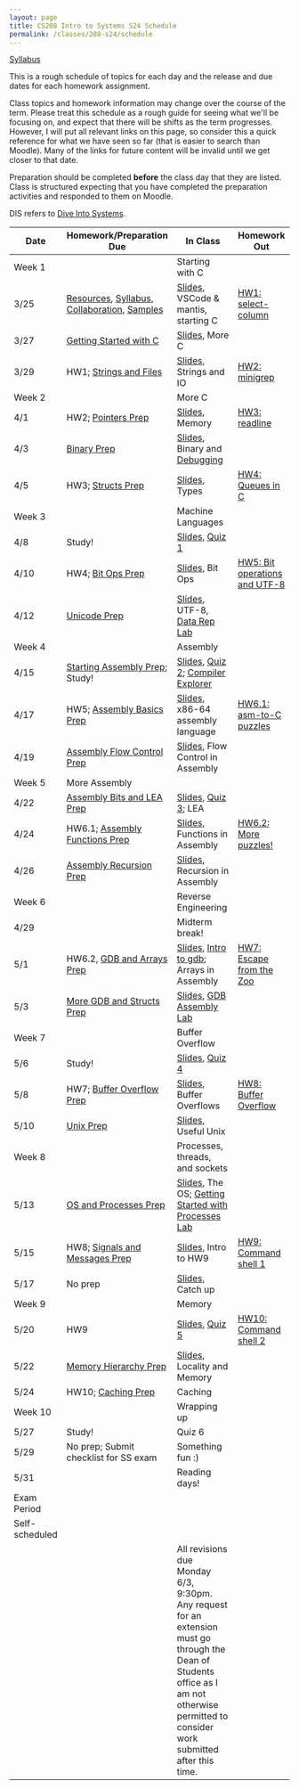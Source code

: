 ```yaml
---
layout: page
title: CS208 Intro to Systems S24 Schedule
permalink: /classes/208-s24/schedule
---
```


[Syllabus](syllabus)

This is a rough schedule of topics for each day and the release and due dates for each homework assignment.

Class topics and homework information may change over the course of the term. Please treat this schedule as a rough guide for seeing what we'll be focusing on, and expect that there will be shifts as the term progresses. However, I will put all relevant links on this page, so consider this a quick reference for what we have seen so far (that is easier to search than Moodle). Many of the links for future content will be invalid until we get closer to that date.

Preparation should be completed **before** the class day that they are listed. Class is structured expecting that you have completed the preparation activities and responded to them on Moodle.

DIS refers to [Dive Into Systems](https://diveintosystems.org/book/index.html).

| Date	| Homework/Preparation Due	| In Class |	Homework Out |
| ------- | --------------- | ------------- | -------------- |
| Week 1 | | Starting with C | |
| 3/25| [Resources](resources), [Syllabus](syllabus), [Collaboration](collaboration),  [Samples](https://cs.carleton.edu/faculty/jondich/courses/cs208_w24/samples/) |  [Slides](https://docs.google.com/presentation/d/18gQp1-_nuBINSEXm64UqVyxsRL3bUxIXYigi4osI7CA/edit?usp=sharing), VSCode & mantis, starting C| [HW1: select-column](hw1) |
| 3/27 | [Getting Started with C](getting-started) |  [Slides](https://docs.google.com/presentation/d/1YKGerjz0Dg1U6-WX_dJi6KCPgvINt06BT4SPdIoaZXU/edit?usp=sharing), More C|	 |
| 3/29 | HW1; [Strings and Files](strings-prep)	| [Slides](https://docs.google.com/presentation/d/1JEEk2yuQ0vvsgFRmnagPWA58XKGhr1NUtdVbhb7_G-I/edit?usp=sharing), Strings and IO |	 [HW2: minigrep](hw2) |
| Week 2 | | More C | |
| 4/1 |  HW2; [Pointers Prep](pointers-prep) | [Slides](https://docs.google.com/presentation/d/1oguX2-QtQWu3dTT0_BP3CDyb8jV0qk9uc5YbdeSy4Z4/edit?usp=sharing), Memory	| [HW3: readline](hw3) |
| 4/3 | [Binary Prep](binary-prep) |	[Slides](https://docs.google.com/presentation/d/127O7Gax_9IOuDq7JoFEQlDhesS2ri6InQQSFeT3349s/edit?usp=sharing), Binary and [Debugging](https://cs.carleton.edu/faculty/jondich/courses/cs208_w24/assignments/03-lab-vscode-debugging.html)	| |
| 4/5 | HW3; [Structs Prep](structs-prep) | [Slides](https://docs.google.com/presentation/d/1Ro-JXdtBv6_tWZbDmgEXqKPGFLxpct8R2Kr2JrfgpP0/edit?usp=sharing), Types 	| [HW4: Queues in C](hw4) |
| Week 3 | |  Machine Languages | |
| 4/8 | Study!  |	[Slides](https://docs.google.com/presentation/d/1AveTQoKg0EkgVX-o7V_aGp0f13jhvqoTNuDmcVPD0uU/edit?usp=sharing), [Quiz 1](quiz1) |  |
| 4/10 | HW4; [Bit Ops Prep](bitops-prep) |	[Slides](https://docs.google.com/presentation/d/1-C5E-YLaNheDrBQ0ViByuh13vtgoSh8ZiCslCwbEpNg/edit?usp=sharing), Bit Ops	 	| [HW5: Bit operations and UTF-8](hw5) |
| 4/12 | [Unicode Prep](unicode-prep)|	   [Slides](https://docs.google.com/presentation/d/1IRr1Apq1jqzSc1Nw2U852ZufT_jf6FG3CE_99alpSfM/edit?usp=sharing), UTF-8, [Data Rep Lab](https://www.cs.carleton.edu/faculty/tamert/courses/cs208-f23/labs/lab3/)	| |
| Week 4 | | Assembly | |
| 4/15 | [Starting Assembly Prep](start-asm-prep); Study! | [Slides](https://docs.google.com/presentation/d/16XIO66ST54EOoFl04_c7EjNUnhc0sDR9aUUeXZoipoA/edit?usp=sharing), [Quiz 2](quiz2); [Compiler Explorer](https://www.cs.carleton.edu/faculty/tamert/courses/cs208-f23/labs/lab4/)	|  |
| 4/17 | HW5; [Assembly Basics Prep](asm-basics-prep) |	[Slides](https://docs.google.com/presentation/d/1E4wcpPfSBZkVw61aPOVNfw8Dq6topShf4lYIjsVlMCM/edit?usp=sharing), x86-64 assembly language	| [HW6.1: asm-to-C puzzles](hw6-1) |
| 4/19 | [Assembly Flow Control Prep](asm-flow-prep) |	[Slides](https://docs.google.com/presentation/d/1Mlf6xe-E-t6qud39M-entoZFcNn9WcYoYEzaIFziix8/edit?usp=sharing), Flow Control in Assembly  | |
| Week 5 |  More Assembly |  | |
| 4/22 |	[Assembly Bits and LEA Prep](asm-bit-lea-prep)	| [Slides](https://docs.google.com/presentation/d/1zmEXKGicZZA2sdy48PkXP8_a-HNV3WLpWTxAVD7CwBw/edit?usp=sharing), [Quiz 3](quiz3); LEA 	|  |
| 4/24 | HW6.1; [Assembly Functions Prep](asm-functions-prep)  | [Slides](https://docs.google.com/presentation/d/1GNUF44SHekNmMJifZrLdWR2IrbXq3MOPLqbS96D0yXg/edit?usp=sharing), Functions in Assembly | [HW6.2: More puzzles!](hw6-2)  |
| 4/26	| [Assembly Recursion Prep](asm-recursion-prep) |	[Slides](https://docs.google.com/presentation/d/1KfatNBvfnfL5gtnGWD7bJ4wJQXjYo0sQpyt8aTqb05E/edit?usp=sharing), Recursion in Assembly	| |
| Week 6 | | Reverse Engineering | |
| 4/29 |  | Midterm break! | |
| 5/1 |HW6.2, [GDB and Arrays Prep](asm-gdb-arrays-prep) | [Slides](https://docs.google.com/presentation/d/1IXeQw54wirambsg64wGlPIA9k6d1Fb6xLhMXc_20O-8/edit?usp=sharing), [Intro to gdb](https://cs.carleton.edu/faculty/jondich/courses/cs208_w24/assignments/13-lab-gdb.html); Arrays in Assembly |[HW7: Escape from the Zoo](hw7) |
| 5/3 | [More GDB and Structs Prep](asm-gdb-structs-prep)  |	[Slides](https://docs.google.com/presentation/d/1BBJwVD0dHzvXgN8g5dRup7-lQoFylC8zJQHNEY4mglM/edit?usp=sharing), [GDB Assembly Lab](lab-gdb-asm)	|   |
| Week 7 | | Buffer Overflow | |
| 5/6 | Study! | [Slides](https://docs.google.com/presentation/d/1FKye-AxBxTFqMEUyLnrF2ukBXB9XnFi_8PKniu8kK6s/edit?usp=sharing),	[Quiz 4](quiz4)	 | |
| 5/8 |	HW7; [Buffer Overflow Prep](buffer-overflow-prep) |[Slides](https://docs.google.com/presentation/d/11v_ZALoPM2UCcbGGkrqg5Y0JUcVE6mIcaac-__QJqKY/edit?usp=sharing), Buffer Overflows	| [HW8: Buffer Overflow](hw8)  |
| 5/10 |[Unix Prep](useful-unix-prep)  |[Slides](https://docs.google.com/presentation/d/1YjuwBn9FgqfKC1eCxf2Rv01noYJRtCtx0Km_1z-Tgio/edit?usp=sharing),	Useful Unix		|  |
| Week 8 | | Processes, threads, and sockets | |
| 5/13 |[OS and Processes Prep](os-processes-prep) | [Slides](https://docs.google.com/presentation/d/1BRQ_TNfMew7520SUhlunLJBchn5MuG0oU89_0eE-2vY/edit?usp=sharing),	The OS; [Getting Started with Processes Lab](https://www.cs.carleton.edu/faculty/tamert/courses/cs208-f23/labs/lab7/)	 |  |	
| 5/15 | HW8; [Signals and Messages Prep](os-signals-prep)	|  [Slides](https://docs.google.com/presentation/d/1UQC8B-_rQ4vTuiBHhy11ICueJqAibZo3HKXAECaKTJg/edit?usp=sharing), Intro to HW9 |	[HW9: Command shell 1](hw9) |
| 5/17 | No prep | [Slides](https://docs.google.com/presentation/d/1GToszplGUdTQKMVxNip6ZDIKGG_WYuY5TnCIC5X9ihw/edit?usp=sharing), Catch up	|  |	
| Week 9 | | Memory | |
| 5/20 |  HW9 | [Slides](https://docs.google.com/presentation/d/1Pjsrxx1KalRtfX3FzIBXtH81rxEr16lLq6Tj4I4V0r8/edit?usp=sharing), [Quiz 5](quiz5)	| [HW10: Command shell 2](hw10) |
| 5/22 | [Memory Hierarchy Prep](mem-hierarchy-prep) |[Slides](https://docs.google.com/presentation/d/1S8ANiUdX7W3Euqs6HReSANzxiQy59cTjFKHSzaLZBqs/edit?usp=sharing), Locality and Memory	 | 	 |
| 5/24	| HW10; [Caching Prep](caching-prep)  | Caching  | |
| Week 10 | | Wrapping up | |
| 5/27 | Study! | Quiz 6 | |
| 5/29 | No prep; Submit checklist for SS exam | Something fun :) | |
| 5/31 |  | Reading days!| |
| Exam Period | | | |
| Self-scheduled | |  | |
| | | All revisions due Monday 6/3, 9:30pm. Any request for an extension must go through the Dean of Students office as I am not otherwise permitted to consider work submitted after this time. | |